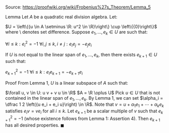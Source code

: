 # 

Source: https://proofwiki.org/wiki/Frobenius%27s_Theorem/Lemma_5

Lemma
Let $A$ be a quadratic real division algebra.
Let:

$U = \left\{{u \in A \setminus \R: u^2 \in \R}\right\} \cup \left\{{0}\right\}$
where $\setminus$ denotes set difference.
Suppose $e_1, \ldots, e_k \in U$ are such that:

$\forall i \le k: e_i^2 = -1$
$\forall i, j \le k, i \ne j: e_i e_j = -e_j e_i$

If $U$ is not equal to the linear span of $e_1, \ldots, e_k$, then there exists $e_{k+1} \in U$ such that:

$e_{k+1}^2 = -1$
$\forall i \le k: e_i e_{k+1} = -e_{k+1} e_i$


Proof
From Lemma 1, $U$ is a linear subspace of $A$ such that:

$\forall u, v \in U: u v + v u \in \R$
$A = \R \oplus U$
Pick $u \in U$ that is not contained in the linear span of $e_1, \ldots, e_k$.
By Lemma 1, we can set $\alpha_i = \dfrac 1 2 \left({u e_i + e_i u}\right) \in \R$.
Note that $v = u + \alpha_1 e_1 + \cdots + \alpha_k e_k$ satisfies $e_i v = v e_i$ for all $i \le k$.
Let $e_{k+1}$ be a scalar multiple of $v$ such that $e_{k+1}^2 = -1$ (whose existence follows from Lemma 1: Assertion 4).
Then $e_{k+1}$ has all desired properties.
$\blacksquare$





